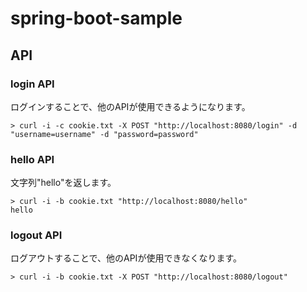 # spring-boot-sample

## API

### login API

ログインすることで、他のAPIが使用できるようになります。

```text
> curl -i -c cookie.txt -X POST "http://localhost:8080/login" -d "username=username" -d "password=password"
```

### hello API

文字列"hello"を返します。

```text
> curl -i -b cookie.txt "http://localhost:8080/hello"
hello
```

### logout API

ログアウトすることで、他のAPIが使用できなくなります。

```text
> curl -i -b cookie.txt -X POST "http://localhost:8080/logout"
```